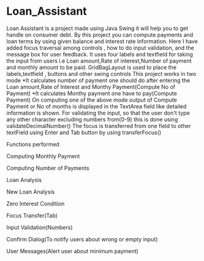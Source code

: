 # Loan_Assistant
Loan Assistant is a project made using Java Swing it will help you to get handle on consumer debt. By this project you can compute payments and loan terms by using given balance and interest rate information. Here I have added focus traversal among controls , how to do input validation, and the message box for user feedback. 
It uses four labels and textfield for taking the input from users i.e Loan amount,Rate of interest,Number of payment and monthly amount to be paid.
GridBagLayout is used to place the labels,textfield , buttons and other swing controls
This project works in two mode
*It calculates number of payment one should do after entering the Loan amount,Rate of Interest and Monthy Payment(Compute No of Payment)
*It calculates Monthy payment one have to pay(Compute Payment)
On computing one of the above mode output of Compute Payment or No of months is displayed in the TextArea field like detailed information is shown. 
For validating the input, so that the user don't type any other character excluding numbers from(0-9) this is done using validateDecimalNumber()
The focus is transferred from one field to other textField using Enter and Tab button by using transferFocus()

Functions performed

Computing Monthly Payment

Computing Number of Payments

Loan Analysis

New Loan Analysis

Zero Interest Condition

Focus Transfer(Tab)

Input Validation(Numbers)

Confirm Dialog(To notify users about wrong or empty input)

User Messages(Alert user about minimum payment) 
